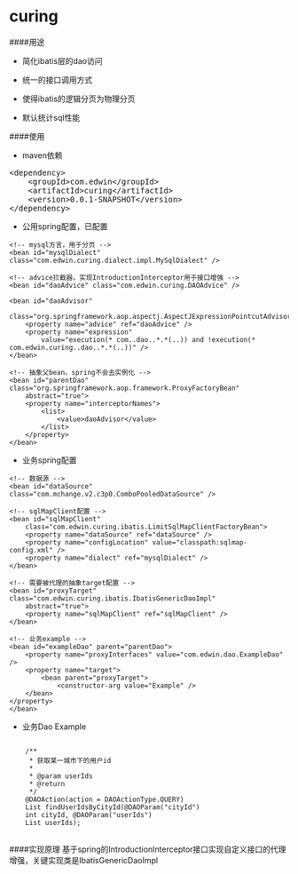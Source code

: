 curing
=====

####用途

+  简化ibatis层的dao访问

+  统一的接口调用方式

+  使得ibatis的逻辑分页为物理分页

+  默认统计sql性能

####使用

+	maven依赖
<pre>
&lt;dependency>
	&lt;groupId>com.edwin&lt;/groupId>
	&lt;artifactId>curing&lt;/artifactId>
	&lt;version>0.0.1-SNAPSHOT&lt;/version>
&lt;/dependency>
</pre>

+	公用spring配置，已配置
<!-- 公用spring配置 -->

	<!-- mysql方言，用于分页 -->
	<bean id="mysqlDialect" class="com.edwin.curing.dialect.impl.MySqlDialect" />

	<!-- advice拦截器，实现IntroductionInterceptor用于接口增强 -->
	<bean id="daoAdvice" class="com.edwin.curing.DAOAdvice" />
	
	<bean id="daoAdvisor"
		class="org.springframework.aop.aspectj.AspectJExpressionPointcutAdvisor">
		<property name="advice" ref="daoAdvice" />
		<property name="expression" 
			value="execution(* com..dao..*.*(..)) and !execution(* com.edwin.curing..dao..*.*(..))" />
	</bean>
	
	<!-- 抽象父bean，spring不会去实例化 -->
	<bean id="parentDao" class="org.springframework.aop.framework.ProxyFactoryBean"
		abstract="true">
		<property name="interceptorNames">
			<list>
				<value>daoAdvisor</value>
			</list>
		</property>
	</bean>

+ 	业务spring配置
<!-- 业务spring配置-->

	<!-- 数据源 -->
	<bean id="dataSource" class="com.mchange.v2.c3p0.ComboPooledDataSource" />

	<!-- sqlMapClient配置 -->
	<bean id="sqlMapClient" 
		class="com.edwin.curing.ibatis.LimitSqlMapClientFactoryBean">
		<property name="dataSource" ref="dataSource" />
		<property name="configLocation" value="classpath:sqlmap-config.xml" />
		<property name="dialect" ref="mysqlDialect" />
	</bean>

	<!-- 需要被代理的抽象target配置 -->
	<bean id="proxyTarget" class="com.edwin.curing.ibatis.IbatisGenericDaoImpl"
		abstract="true">
		<property name="sqlMapClient" ref="sqlMapClient" />
	</bean>

	<!-- 业务example -->
	<bean id="exampleDao" parent="parentDao">
		<property name="proxyInterfaces" value="com.edwin.dao.ExampleDao" />
		<property name="target">
			<bean parent="proxyTarget">
				<constructor-arg value="Example" />
		</bean>
	</property>
	</bean>
	
+ 	业务Dao Example
<pre>
<code>
	/**
     * 获取某一城市下的用户id
     * 
     * @param userIds
     * @return
     */
    @DAOAction(action = DAOActionType.QUERY)
    List<Integer> findUserIdsByCityId(@DAOParam("cityId")
    int cityId, @DAOParam("userIds")
    List<Integer> userIds);
</code>
</pre>


####实现原理
基于spring的IntroductionInterceptor接口实现自定义接口的代理增强，关键实现类是IbatisGenericDaoImpl

